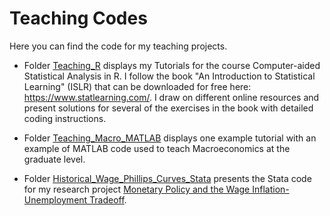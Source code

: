 # Teaching Codes

Here you can find the code for my teaching projects.

* Folder [Teaching_R](https://github.com/RicardoGabriel/Research/tree/main/Teaching_R) displays my Tutorials for the course Computer-aided Statistical Analysis in R. I follow the book "An Introduction to Statistical Learning" (ISLR) that can be downloaded for free here: https://www.statlearning.com/. I draw on different online resources and present solutions for several of the exercises in the book with detailed coding instructions.

* Folder [Teaching_Macro_MATLAB](https://github.com/RicardoGabriel/Research/tree/main/Teaching_Macro_MATLAB) displays one example tutorial with an example of MATLAB code used to teach Macroeconomics at the graduate level.

* Folder [Historical_Wage_Phillips_Curves_Stata](https://github.com/RicardoGabriel/Research/tree/main/Historical_Wage_Phillips_Curves_Stata) presents the Stata code for my research project [Monetary Policy and the Wage Inflation-Unemployment Tradeoff](https://www.ricardoduquegabriel.com/publication/gabriel_2020_hwpc/).
